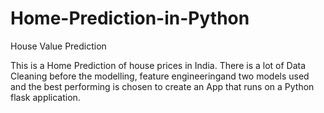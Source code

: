 # Home-Prediction-in-Python
House Value Prediction

This is a Home Prediction of house prices in India. There is a lot of Data Cleaning before the modelling, feature engineeringand two models used and the best performing is chosen to create an App that runs on a Python flask application. 
